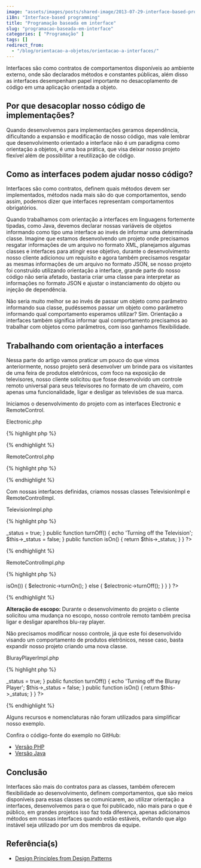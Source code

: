 ```yaml
---
image: "assets/images/posts/shared-image/2013-07-29-interface-based-programming.jpg"
i18n: "Interface-based programming"
title: "Programação baseada em interface"
slug: "programacao-baseada-em-interface"
categories: [ "Programação" ]
tags: []
redirect_from:
  - "/blog/orientacao-a-objetos/orientacao-a-interfaces/"
---
```

Interfaces são como contratos de comportamentos disponíveis ao ambiente externo, onde são declarados métodos e constantes públicas, além disso as interfaces desempenham papel importante no desacoplamento de código em uma aplicação orientada a objeto.

## Por que desacoplar nosso código de implementações?

Quando desenvolvemos para implementações geramos dependência, dificultando a expansão e modificação de nosso código, mas vale lembrar que desenvolvimento orientado a interface não é um paradigma como orientação a objetos, é uma boa prática, que visa deixar nosso projeto flexível além de possibilitar a reutilização de código.

## Como as interfaces podem ajudar nosso código?

Interfaces são como contratos, definem quais métodos devem ser implementados, métodos nada mais são do que comportamentos, sendo assim, podemos dizer que interfaces representam comportamentos obrigatórios.

Quando trabalhamos com orientação a interfaces em linguagens fortemente tipadas, como Java, devemos declarar nossas variáveis de objetos informando como tipo uma interface ao invés de informar uma determinada classe. Imagine que estamos desenvolvendo um projeto onde precisamos resgatar informações de um arquivo no formato XML, planejamos algumas classes e interfaces para atingir esse objetivo, durante o desenvolvimento nosso cliente adicionou um requisito e agora também precisamos resgatar as mesmas informações de um arquivo no formato JSON, se nosso projeto foi construído utilizando orientação a interface, grande parte do nosso código não seria afetado, bastaria criar uma classe para interpretar as informações no formato JSON e ajustar o instanciamento do objeto ou injeção de dependência.

Não seria muito melhor se ao invés de passar um objeto como parâmetro informando sua classe, pudéssemos passar um objeto como parâmetro informando qual comportamento esperamos utilizar? Sim. Orientação a interfaces também significa informar qual comportamento precisamos ao trabalhar com objetos como parâmetros, com isso ganhamos flexibilidade.

## Trabalhando com orientação a interfaces

Nessa parte do artigo vamos praticar um pouco do que vimos anteriormente, nosso projeto será desenvolver um brinde para os visitantes de uma feira de produtos eletrônicos, com foco na exposição de televisores, nosso cliente solicitou que fosse desenvolvido um controle remoto universal para seus televisores no formato de um chaveiro, com apenas uma funcionalidade, ligar e desligar as televisões de sua marca.

Iniciamos o desenvolvimento do projeto com as interfaces Electronic e RemoteControl.

Electronic.php

{% highlight php %}
<?php
interface Electronic
{
  public function turnOn();
  public function turnOff();
  public function isOn();
}
?>
{% endhighlight %}

RemoteControl.php

{% highlight php %}
<?php
interface RemoteControl
{
  public function togglePower(Electronic $electronic);
}
?>
{% endhighlight %}

Com nossas interfaces definidas, criamos nossas classes TelevisionImpl e RemoteControlImpl.

TelevisionImpl.php

{% highlight php %}
<?php
class TelevisionImpl implements Electronic
{
  private $_status;

  public function turnOn() {
    echo 'Turning on the Television';
    $this->_status = true;
  }

  public function turnOff() {
    echo 'Turning off the Television';
    $this->_status = false;
  }

  public function isOn() {
    return $this->_status;
  }
}
?>
{% endhighlight %}

RemoteControlImpl.php

{% highlight php %}
<?php
class RemoteControlImpl implements RemoteControl
{
  public function togglePower(Electronic $electronic) {
    if(!$electronic->isOn()) {
      $electronic->turnOn();
    } else {
      $electronic->turnOff();
    }
  }
}
?>
{% endhighlight %}

**Alteração de escopo:** Durante o desenvolvimento do projeto o cliente solicitou uma mudança no escopo, nosso controle remoto também precisa ligar e desligar aparelhos blu-ray player.

Não precisamos modificar nosso controle, já que este foi desenvolvido visando um comportamento de produtos eletrônicos, nesse caso, basta expandir nosso projeto criando uma nova classe.

BlurayPlayerImpl.php

{% highlight php %}
<?php
class BlurayPlayerImpl implements Electronic
{
  private $_status;

  public function turnOn() {
    echo 'Turning on the Bluray Player';
    $this->_status = true;
  }

  public function turnOff() {
    echo 'Turning off the Bluray Player';
    $this->_status = false;
  }

  public function isOn() {
    return $this->_status;
  }
}
?>
{% endhighlight %}

Alguns recursos e nomenclaturas não foram utilizados para simplificar nosso exemplo.

Confira o código-fonte do exemplo no GitHub:

- [Versão PHP](https://github.com/diogomatheus/php-advanced-interface)
- [Versão Java](https://github.com/diogomatheus/java-advanced-interface)

## Conclusão

Interfaces são mais do contratos para as classes, também oferecem flexibilidade ao desenvolvimento, definem comportamentos, que são meios disponíveis para essas classes se comunicarem, ao utilizar orientação a interfaces, desenvolvemos para o que foi publicado, não mais para o que é público, em grandes projetos isso faz toda diferença, apenas adicionamos métodos em nossas interfaces quando estão estáveis, evitando que algo instável seja utilizado por um dos membros da equipe.

## Referência(s)

- [Design Principles from Design Patterns](http://www.artima.com/lejava/articles/designprinciples.html)